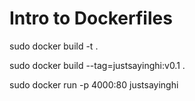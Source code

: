 # Intro to Dockerfiles


sudo docker build -t <newimagename> .

sudo docker build --tag=justsayinghi:v0.1 .

sudo docker run -p 4000:80 justsayinghi
